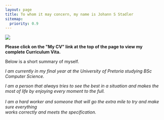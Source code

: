 ```yaml
---
layout: page
title: To whom it may concern, my name is Johann S Stadler 
sitemap:
  priority: 0.9
---
```


<img src="{{ '/assets/img/profile.jpg' | prepend: site.baseurl }}" id="about-img">

<div id="describe-text">
	<p><b> Please click on the "My CV" link at the top of the page to view my complete Curriculum Vita. </b></p>
	<p> Below is a short summary of myself. </p>
	<p><i> I am currently in my final year at the University of Pretoria studying BSc Computer Science. </i></p>
	<p><i> I am a person that always tries to see the best in a situation and makes the <br/>
		most of life by enjoying every moment to the full. <br/>
	<br/>
	I am a hard worker and someone that will go the extra mile to try and make sure everything <br/>
		works correctly and meets the specification. </i></p>
	
</div>
